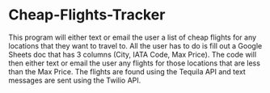 # Cheap-Flights-Tracker

This program will either text or email the user a list of cheap flights for any locations that they want to travel to.  All the user has to do is fill out a Google Sheets doc that has 3 columns (City, IATA Code, Max Price).  The code will then either text or email the user any flights for those locations that are less than the Max Price.  The flights are found using the Tequila API and text messages are sent using the Twilio API.
